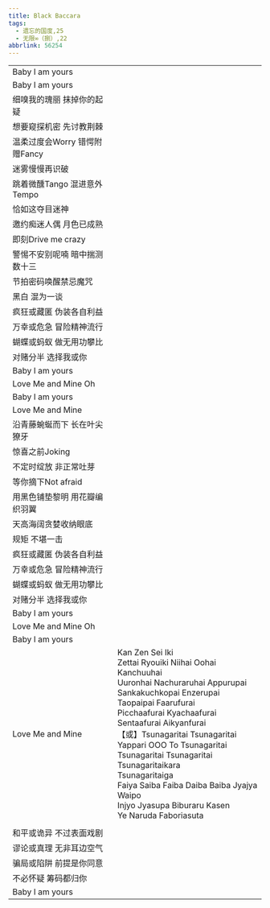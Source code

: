 ```yaml
---
title: Black Baccara
tags:
  - 遗忘的国度,25
  - 无限∞（捌）,22
abbrlink: 56254
---
```


|      |      |
|--|--|
|Baby I am yours|      |
|Baby I am yours|      |
|细嗅我的瑰丽 抹掉你的起疑|      |
|想要窥探机密 先讨教荆棘|      |
|温柔过度会Worry 错愕附赠Fancy|      |
|迷雾慢慢再识破|      |
|跳着微醺Tango 混进意外Tempo|      |
|恰如这夺目迷神|      |
|邀约痴迷人偶 月色已成熟|      |
|即刻Drive me crazy|      |
|警惕不安别呢喃 暗中揣测数十三|      |
|节拍密码唤醒禁忌魔咒|      |
|黑白 混为一谈|      |
|疯狂或藏匿 伪装各自利益|      |
|万幸或危急 冒险精神流行|      |
|蝴蝶或蚂蚁 做无用功攀比|      |
|对赌分半 选择我或你|      |
|Baby I am yours|      |
|Love Me and Mine Oh|      |
|Baby I am yours|      |
|Love Me and Mine|      |
|沿青藤蜿蜒而下 长在叶尖獠牙|      |
|惊喜之前Joking|      |
|不定时绽放 非正常吐芽|      |
|等你摘下Not afraid|      |
|用黑色铺垫黎明 用花瓣编织羽翼|      |
|天高海阔贪婪收纳眼底|      |
|规矩 不堪一击|      |
|疯狂或藏匿 伪装各自利益|      |
|万幸或危急 冒险精神流行|      |
|蝴蝶或蚂蚁 做无用功攀比|      |
|对赌分半 选择我或你|      |
|Baby I am yours|      |
|Love Me and Mine Oh|      |
|Baby I am yours|      |
|Love Me and Mine|Kan Zen Sei Iki<br>Zettai Ryouiki Niihai Oohai Kanchuuhai<br>Uuronhai Nachuraruhai Appurupai<br>Sankakuchkopai Enzerupai<br>Taopaipai Faarufurai<br>Picchaafurai Kyachaafurai<br>Sentaafurai Aikyanfurai<br>【或】Tsunagaritai Tsunagaritai<br>Yappari OOO To Tsunagaritai<br>Tsunagaritai Tsunagaritai<br>Tsunagaritaikara<br>Tsunagaritaiga<br>Faiya Saiba Faiba Daiba Baiba Jyajya Waipo<br>Injyo Jyasupa Biburaru Kasen<br>Ye Naruda Faboriasuta|
|      |      |
|和平或诡异 不过表面戏剧|      |
|谬论或真理 无非耳边空气|      |
|骗局或陷阱 前提是你同意|      |
|不必怀疑 筹码都归你|      |
|Baby I am yours|      |